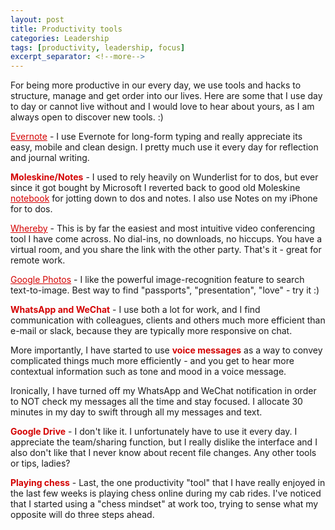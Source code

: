 ```yaml
---
layout: post
title: Productivity tools
categories: Leadership
tags: [productivity, leadership, focus]
excerpt_separator: <!--more-->
---
```


For being more productive in our every day, we use tools and hacks to structure, manage and get order into our lives. Here are some that I use day to day or cannot live without and I would love to hear about yours, as I am always open to discover new tools. :) <!--more-->

<span style="color:#d40202; font-weight: bold"><a href="https://evernote.com/intl/de/" style="color: #d40202;font-weight: normal;text-decoration: underline;" target="_blank">Evernote</a></span> - I use Evernote for long-form typing and really appreciate its easy, mobile and clean design. I pretty much use it every day for reflection and journal writing.

<span style="color:#d40202; font-weight: bold">Moleskine/Notes</span> - I used to rely heavily on Wunderlist for to dos, but ever since it got bought by Microsoft I reverted back to good old Moleskine <a href="https://us.moleskine.com/volant-journal-black/p0413" style="color: #d40202;font-weight: normal;text-decoration: underline;" target="_blank">notebook</a> for jotting down to dos and notes. I also use Notes on my iPhone for to dos.

<span style="color:#d40202; font-weight: bold"><a href="https://whereby.com/" style="color: #d40202;font-weight: normal;text-decoration: underline;" target="_blank">Whereby</a></span> - This is by far the easiest and most intuitive video conferencing tool I have come across. No dial-ins, no downloads, no hiccups. You have a virtual room, and you share the link with the other party. That's it - great for remote work.

<span style="color:#d40202; font-weight: bold"><a href="https://www.google.com/photos/about/" style="color: #d40202;font-weight: normal;text-decoration: underline;" target="_blank">Google Photos</a></span> - I like the powerful image-recognition feature to search text-to-image. Best way to find "passports", "presentation", "love" - try it :)

<span style="color:#d40202; font-weight: bold">WhatsApp and WeChat</span> - I use both a lot for work, and I find communication with colleagues, clients and others much more efficient than e-mail or slack, because they are typically more responsive on chat.

More importantly, I have started to use <span style="color:#d40202; font-weight: bold">voice messages</span> as a way to convey complicated things much more efficiently - and you get to hear more contextual information such as tone and mood in a voice message.

Ironically, I have turned off my WhatsApp and WeChat notification in order to NOT check my messages all the time and stay focused. I allocate 30 minutes in my day to swift through all my messages and text.

<span style="color:#d40202; font-weight: bold">Google Drive</span> - I don't like it. I unfortunately have to use it every day. I appreciate the team/sharing function, but I really dislike the interface and I also don't like that I never know about recent file changes. Any other tools or tips, ladies?

<span style="color:#d40202; font-weight: bold">Playing chess</span> - Last, the one productivity "tool" that I have really enjoyed in the last few weeks is playing chess online during my cab rides. I've noticed that I started using a "chess mindset" at work too, trying to sense what my opposite will do three steps ahead.



